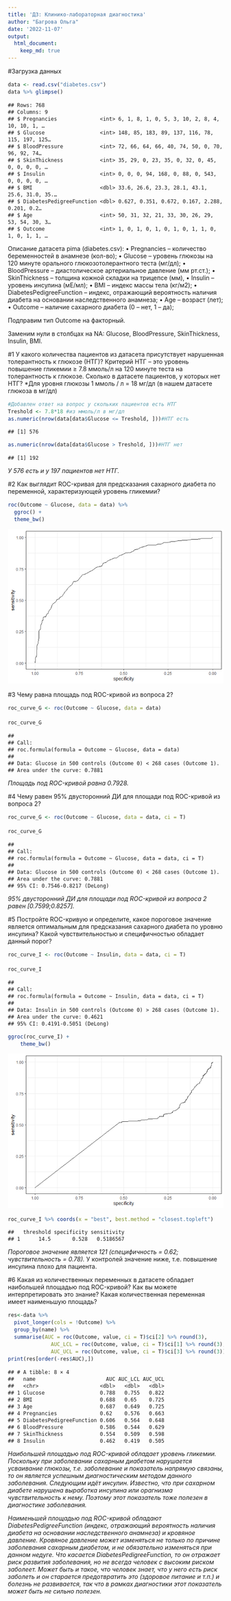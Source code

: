 ```yaml
---
title: 'ДЗ: Клинико-лабораторная диагностика'
author: "Багрова Ольга"
date: '2022-11-07'
output:
  html_document:
    keep_md: true
---
```








#Загрузка данных

```r
data <- read.csv("diabetes.csv")
data %>% glimpse()
```

```
## Rows: 768
## Columns: 9
## $ Pregnancies              <int> 6, 1, 8, 1, 0, 5, 3, 10, 2, 8, 4, 10, 10, 1, …
## $ Glucose                  <int> 148, 85, 183, 89, 137, 116, 78, 115, 197, 125…
## $ BloodPressure            <int> 72, 66, 64, 66, 40, 74, 50, 0, 70, 96, 92, 74…
## $ SkinThickness            <int> 35, 29, 0, 23, 35, 0, 32, 0, 45, 0, 0, 0, 0, …
## $ Insulin                  <int> 0, 0, 0, 94, 168, 0, 88, 0, 543, 0, 0, 0, 0, …
## $ BMI                      <dbl> 33.6, 26.6, 23.3, 28.1, 43.1, 25.6, 31.0, 35.…
## $ DiabetesPedigreeFunction <dbl> 0.627, 0.351, 0.672, 0.167, 2.288, 0.201, 0.2…
## $ Age                      <int> 50, 31, 32, 21, 33, 30, 26, 29, 53, 54, 30, 3…
## $ Outcome                  <int> 1, 0, 1, 0, 1, 0, 1, 0, 1, 1, 0, 1, 0, 1, 1, …
```
Описание датасета pima (diabetes.csv):
• Pregnancies – количество беременностей в анамнезе (кол-во);
• Glucose – уровень глюкозы на 120 минуте орального глюкозотолерантного теста (мг/дл);
• BloodPressure – диастолическое артериальное давление (мм рт.ст.);
• SkinThickness – толщина кожной складки на трицепсе (мм),
• Insulin – уровень инсулина (мЕ/мл);
• BMI – индекс массы тела (кг/м2);
• DiabetesPedigreeFunction – индекс, отражающий вероятность наличия диабета на основании наследственного анамнеза;
• Age – возраст (лет);
• Outcome – наличие сахарного диабета (0 – нет, 1 – да);

Подправим тип Outcome на факторный.



Заменим нули в столбцах на NA: Glucose, BloodPressure, SkinThickness, Insulin, BMI.






#1
У какого количества пациентов из датасета присутствует нарушенная толерантность к глюкозе (НТГ)? Критерий НТГ – это уровень повышение гликемии ≥ 7.8 ммоль/л на 120 минуте теста на толерантность к глюкозе. Сколько в датасете пациентов, у которых нет НТГ?
*Для уровня глюкозы 1 ммоль / л = 18 мг/дл (в нашем датасете глюкоза в мг/дл)


```r
#Добавлен ответ на вопрос у скольких пациентов есть НТГ
Treshold <- 7.8*18 #из ммоль/л в мг/дл
as.numeric(nrow(data[data$Glucose <= Treshold, ]))#НТГ есть
```

```
## [1] 576
```

```r
as.numeric(nrow(data[data$Glucose > Treshold, ]))#НТГ нет
```

```
## [1] 192
```
*У 576 есть и у 197 пациентов нет НТГ.*

#2
Как выглядит ROC-кривая для предсказания сахарного диабета по переменной, характеризующей уровень гликемии?


```r
roc(Outcome ~ Glucose, data = data) %>%
  ggroc() +
  theme_bw()
```

![](Bagrova_push2_files/figure-html/unnamed-chunk-7-1.png)<!-- -->

#3
Чему равна площадь под ROC-кривой из вопроса 2?

```r
roc_curve_G <- roc(Outcome ~ Glucose, data = data)

roc_curve_G
```

```
## 
## Call:
## roc.formula(formula = Outcome ~ Glucose, data = data)
## 
## Data: Glucose in 500 controls (Outcome 0) < 268 cases (Outcome 1).
## Area under the curve: 0.7881
```
*Площадь под ROC-кривой равна 0.7928.*

#4
Чему равен 95% двусторонний ДИ для площади под ROC-кривой из вопроса 2?


```r
roc_curve_G <- roc(Outcome ~ Glucose, data = data, ci = T)

roc_curve_G
```

```
## 
## Call:
## roc.formula(formula = Outcome ~ Glucose, data = data, ci = T)
## 
## Data: Glucose in 500 controls (Outcome 0) < 268 cases (Outcome 1).
## Area under the curve: 0.7881
## 95% CI: 0.7546-0.8217 (DeLong)
```
*95% двусторонний ДИ для площади под ROC-кривой из вопроса 2 равен [0.7599;0.8257].*

#5
Постройте ROC-кривую и определите, какое пороговое значение является оптимальным для предсказания сахарного диабета по уровню инсулина? Какой чувствительностью и специфичностью обладает данный порог?

```r
roc_curve_I <- roc(Outcome ~ Insulin, data = data, ci = T)

roc_curve_I
```

```
## 
## Call:
## roc.formula(formula = Outcome ~ Insulin, data = data, ci = T)
## 
## Data: Insulin in 500 controls (Outcome 0) > 268 cases (Outcome 1).
## Area under the curve: 0.4621
## 95% CI: 0.4191-0.5051 (DeLong)
```

```r
ggroc(roc_curve_I) + 
    theme_bw()
```

![](Bagrova_push2_files/figure-html/unnamed-chunk-10-1.png)<!-- -->

```r
roc_curve_I %>% coords(x = "best", best.method = "closest.topleft")
```

```
##   threshold specificity sensitivity
## 1      14.5       0.528   0.5186567
```
*Пороговое значение является 121 (специфичность = 0.62; чувствительность = 0.78).* 
У контролей значение ниже, т.е. повышение инсулина плохо для пациента.

#6
Какая из количественных переменных в датасете обладает наибольшей площадью под ROC-кривой? Как вы можете интерпретировать это знание? Какая количественная переменная имеет наименьшую площадь?


```r
res<-data %>%
  pivot_longer(cols = !Outcome) %>%
  group_by(name) %>%
  summarise(AUC = roc(Outcome, value, ci = T)$ci[2] %>% round(3),
              AUC_LCL = roc(Outcome, value, ci = T)$ci[1] %>% round(3),
              AUC_UCL = roc(Outcome, value, ci = T)$ci[3] %>% round(3))
print(res[order(-res$AUC),])
```

```
## # A tibble: 8 × 4
##   name                       AUC AUC_LCL AUC_UCL
##   <chr>                    <dbl>   <dbl>   <dbl>
## 1 Glucose                  0.788   0.755   0.822
## 2 BMI                      0.688   0.65    0.725
## 3 Age                      0.687   0.649   0.725
## 4 Pregnancies              0.62    0.576   0.663
## 5 DiabetesPedigreeFunction 0.606   0.564   0.648
## 6 BloodPressure            0.586   0.544   0.629
## 7 SkinThickness            0.554   0.509   0.598
## 8 Insulin                  0.462   0.419   0.505
```
*Наибольшей площадью под ROC-кривой обладает уровень гликемии. Поскольку при заболевании сахарным диабетом нарушается усваивание глюкозы, т.е. заболевание и показатель напрямую связаны, то он является успешным диагностическим методом данного заболевания.*
*Следующим идёт инсулин. Известно, что при сахарном диабете нарушена выработка инсулина или орагнизма чувствительность к нему. Поэтому этот показатель тоже полезен в диагностике заболевания.*

*Наименьшей площадью под ROC-кривой обладают DiabetesPedigreeFunction (индекс, отражающий вероятность наличия диабета на основании наследственного анамнеза) и кровяное давление. Кровяное давление может изменяться не только по причине заболевания сахарным диабетом, и не обязательно изменяться при данном недуге. Что касается DiabetesPedigreeFunction, то он отражает риск развития заболевания, но не всегда человек с высоким риском заболеет. Может быть и такое, что человек знает, что у него есть риск заболеть и он старается предотвратить это (здоровое питание и т.п.) и болезнь не развивается, так что в рамках диагностики этот показатель может быть не сильно полезен.*
